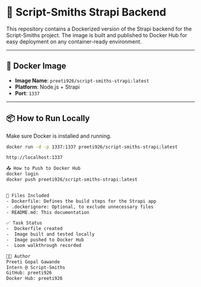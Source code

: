 # 🚀 Script-Smiths Strapi Backend

This repository contains a Dockerized version of the Strapi backend for the Script-Smiths project. The image is built and published to Docker Hub for easy deployment on any container-ready environment.

---

## 🐳 Docker Image

- **Image Name**: `preeti926/script-smiths-strapi:latest`
- **Platform**: Node.js + Strapi
- **Port**: `1337`

---

## 📦 How to Run Locally

Make sure Docker is installed and running.

```bash
docker run -d -p 1337:1337 preeti926/script-smiths-strapi:latest

http://localhost:1337

📤 How to Push to Docker Hub
docker login
docker push preeti926/script-smiths-strapi:latest


📁 Files Included
- Dockerfile: Defines the build steps for the Strapi app
- .dockerignore: Optional, to exclude unnecessary files
- README.md: This documentation

✅ Task Status
-  Dockerfile created
-  Image built and tested locally
-  Image pushed to Docker Hub
-  Loom walkthrough recorded

👩‍💻 Author
Preeti Gopal Gawande
Intern @ Script-Smiths
GitHub: preeti926
Docker Hub: preeti926


